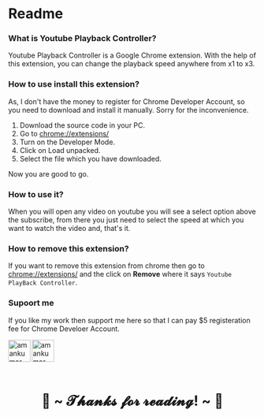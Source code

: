# Readme

### What is Youtube Playback Controller?

Youtube Playback Controller is a Google Chrome extension. With the help of this extension, you can change the playback speed anywhere from x1 to x3.

### How to use install this extension?

As, I don't have the money to register for Chrome Developer Account, so you need to download and install it manually. Sorry for the inconvenience.

1. Download the source code in your PC.
1. Go to [chrome://extensions/](chrome://extensions/)
1. Turn on the Developer Mode.
1. Click on Load unpacked.
1. Select the file which you have downloaded.

Now you are good to go.

### How to use it?

When you will open any video on youtube you will see a select option above the subscribe, from there you just need to select the speed at which you want to watch the video and, that's it.

### How to remove this extension?

If you want to remove this extension from chrome then go to [chrome://extensions/](chrome://extensions/) and the click on **Remove** where it says ```Youtube PlayBack Controller```.

### Supoort me

If you like my work then support me here so that I can pay $5 registeration fee for Chrome Develoer Account.

<a href="https://www.buymeacoffee.com/amankumar">
    <img align="left" src="https://cdn.buymeacoffee.com/buttons/v2/default-yellow.png" height="45" alt="amankumar"/>
</a>

<a href="https://paypal.me/amankumar062">
    <img align="left" src="https://upload.wikimedia.org/wikipedia/commons/thumb/b/b5/PayPal.svg/1280px-PayPal.svg.png"
    height="45" alt="amankumar"/>
</a>

<br>
<br>
<br>
<br>

<h1 align='center'>💖 ~ 𝓣𝓱𝓪𝓷𝓴𝓼 𝓯𝓸𝓻 𝓻𝓮𝓪𝓭𝓲𝓷𝓰! ~ 💖</h1>